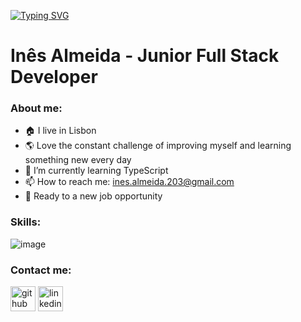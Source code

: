 
[![Typing SVG](https://readme-typing-svg.demolab.com?font=Fira+Code&pause=1000&width=435&lines=In%C3%AAs+Almeida+-+Junior+Full+Stack+Developer)](https://git.io/typing-svg)
# Inês Almeida - Junior Full Stack Developer

### About me:
- 🏠 I live in Lisbon
- 🌎 Love the constant challenge of improving myself and learning something new every day
- 🌱 I’m currently learning TypeScript 
- 📫 How to reach me: ines.almeida.203@gmail.com
- 📌 Ready to a new job opportunity

### Skills: 
![image](https://github.com/InesAlmeida-91/InesAlmeida-91/assets/84283770/b4e7c89a-3e1a-40ed-9cef-89afaa3270fe)


### Contact me:
[<img src='https://cdn.jsdelivr.net/npm/simple-icons@3.0.1/icons/github.svg' alt='github' height='40'>](https://github.com/InesAlmeida-91)  [<img src='https://cdn.jsdelivr.net/npm/simple-icons@3.0.1/icons/linkedin.svg' alt='linkedin' height='40'>](https://www.linkedin.com/in/inês-almeida-web-developer/)  
